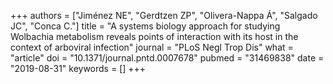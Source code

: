 +++
authors = ["Jiménez NE", "Gerdtzen ZP", "Olivera-Nappa Á", "Salgado JC", "Conca C."]
title = "A systems biology approach for studying Wolbachia metabolism reveals points of interaction with its host in the context of arboviral infection"
journal = "PLoS Negl Trop Dis"
what = "article"
doi = "10.1371/journal.pntd.0007678"
pubmed = "31469838"
date = "2019-08-31"
keywords = []
+++

